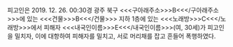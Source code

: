 피고인은 2019. 12. 26. 00:30경 광주 북구 <<<구아래주소>>>B<<</구아래주소>>>에 있는 <<<건물>>>B<<</건물>>> 지하 1층에 있는 <<<노래방>>>C<<</노래방>>>에서 피해자 <<<내국인이름>>>E<<</내국인이름>>>(여, 30세)가 피고인을 밀치자, 이에 대항하여 피해자를 밀치고, 서로 머리채를 잡고 흔들어 폭행하였다.
